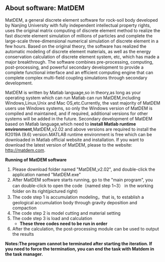 ## About software: MatDEM

MatDEM, a general discrete element software for rock-soil body developed by Nanjing University with fully independent intellectual property rights, uses the original matrix computing of discrete element method to realize the fast discrete element simulation of millions of particles and complete the large-scale three-dimensional numerical simulation of discrete element in a few hours.
Based on the original theory, the software has realized the automatic modeling of discrete element materials, as well as the energy conservation calculation of discrete element system, etc, which has made a major breakthrough. 
The software combines pre-processing, computing, post-processing, and powerful secondary development to provide a complete functional interface and an efficient computing engine that can complete complex multi-field coupling simulations through secondary development.

MatDEM is written by Matlab language,so in theory,as long as your operating system which can run Matlab can run MatDEM,including Windows,Linux,Unix and Mac OS,etc.Currently, the vast majority of MatDEM users use Windows systems, so only the Windows version of MatDEM is compiled and maintained, and if required, additional versions for other systems will be added in the future.
Secondary development of MatDEM based on Matlab language,which need to **install Matlab runtime environment**,MatDEM_v2.02 and above versions are required to install the R2019A (9.6) version.MATLAB runtime environment is free which can be downloaded in Matlab official website and installation.
If you want to download the latest version of MatDEM, please to the website: http://matdem.com.

**Running of MatDEM software**
1. Please download folder named "MatDEM_v2.02", and double-click the application named "MatDEM.exe"
1. After MatDEM software starts running, go to the "main program", you can double-click to open the code（named step 1~3） in the working folder on its right(pictured right)
1. The code step 1 is accumulation modeling，that is, to establish a geological accumulation body through gravity deposition and compaction
1. The code step 2 is model cutting and material setting
1. The code step 3 is load and calculation
    * **These three codes need to be run in order**
1. After the calculation, the post-processing module can be used to output the results

**Notes:The program cannot be terminated after starting the iteration. If you need to force the termination, you can end the task with Matdem in the task manager.**
